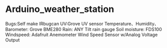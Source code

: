 # Arduino_weather_station
Bugs:Self make IRbugcan
UV:Grove UV sensor
Temperature、Humidity、Barometer: Grove BME280
Rain: ANY Tilt rain gauge
Soil moisture: FDS100
Windspeed: Adafruit Anemometer Wind Speed Sensor w/Analog Voltage Output
